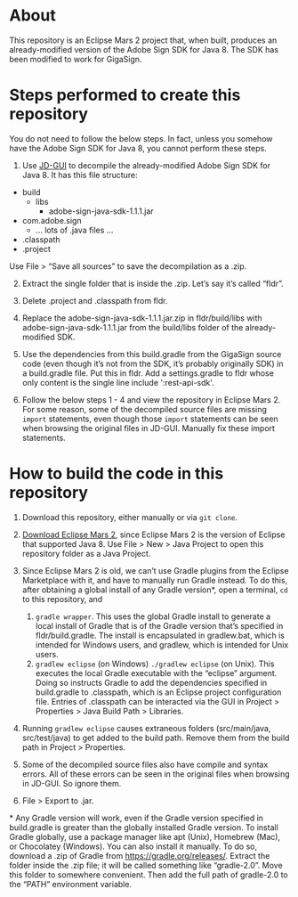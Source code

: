 # About

This repository is an Eclipse Mars 2 project that, when built, produces an already-modified version of the Adobe Sign SDK for Java 8. The SDK has been modified to work for GigaSign.

# Steps performed to create this repository 

You do not need to follow the below steps. In fact, unless you somehow have the Adobe Sign SDK for Java 8, you cannot perform these steps.

1. Use [JD-GUI](https://java-decompiler.github.io/) to decompile the already-modified Adobe Sign SDK for Java 8. It has this file structure: 

* build
  * libs
    * adobe-sign-java-sdk-1.1.1.jar
* com.adobe.sign
  * ... lots of .java files ...
* .classpath
* .project

Use File > “Save all sources” to save the decompilation as a .zip. 

2. Extract the single folder that is inside the .zip. Let’s say it’s called “fldr”. 

3. Delete .project and .classpath from fldr. 

4. Replace the adobe-sign-java-sdk-1.1.1.jar.zip in fldr/build/libs with adobe-sign-java-sdk-1.1.1.jar from the build/libs folder of the already-modified SDK. 

5. Use the dependencies from this build.gradle from the GigaSign source code (even though it’s not from the SDK, it’s probably originally SDK) in a build.gradle file. Put this in fldr. Add a settings.gradle to fldr whose only content is the single line include ':rest-api-sdk'.

6. Follow the below steps 1 - 4 and view the repository in Eclipse Mars 2. For some reason, some of the decompiled source files are missing `import` statements, even though those `import` statements can be seen when browsing the original files in JD-GUI. Manually fix these import statements. 

# How to build the code in this repository 

1. Download this repository, either manually or via `git clone`.
2. [Download Eclipse Mars 2](https://www.eclipse.org/downloads/packages/release/mars/2/eclipse-ide-java-developers), since Eclipse Mars 2 is the version of Eclipse that supported Java 8. Use File > New > Java Project to open this repository folder as a Java Project. 
3. Since Eclipse Mars 2 is old, we can’t use Gradle plugins from the Eclipse Marketplace with it, and have to manually run Gradle instead. To do this, after obtaining a global install of any Gradle version*, open a terminal, `cd` to this repository, and 
   1. `gradle wrapper`. This uses the global Gradle install to generate a local install of Gradle that is of the Gradle version that’s specified in fldr/build.gradle. The install is encapsulated in gradlew.bat, which is intended for Windows users, and gradlew, which is intended for Unix users.
   2. `gradlew eclipse` (on Windows) `./gradlew eclipse` (on Unix). This executes the local Gradle executable with the “eclipse” argument. Doing so instructs Gradle to add the dependencies specified in build.gradle to .classpath, which is an Eclipse project configuration file. Entries of .classpath can be interacted via the GUI in Project > Properties > Java Build Path > Libraries. 
4. Running `gradlew eclipse` causes extraneous folders (src/main/java, src/test/java) to get added to the build path. Remove them from the build path in Project > Properties.
5. Some of the decompiled source files also have compile and syntax errors. All of these errors can be seen in the original files when browsing in JD-GUI. So ignore them. 

7. File > Export to .jar. 

\* Any Gradle version will work, even if the Gradle version specified in build.gradle is greater than the globally installed Gradle version. To install Gradle globally, use a package manager like apt (Unix), Homebrew (Mac), or Chocolatey (Windows). You can also install it manually. To do so, download a .zip of Gradle from https://gradle.org/releases/. Extract the folder inside the .zip file; it will be called something like “gradle-2.0”. Move this folder to somewhere convenient. Then add the full path of gradle-2.0 to the “PATH” environment variable.
